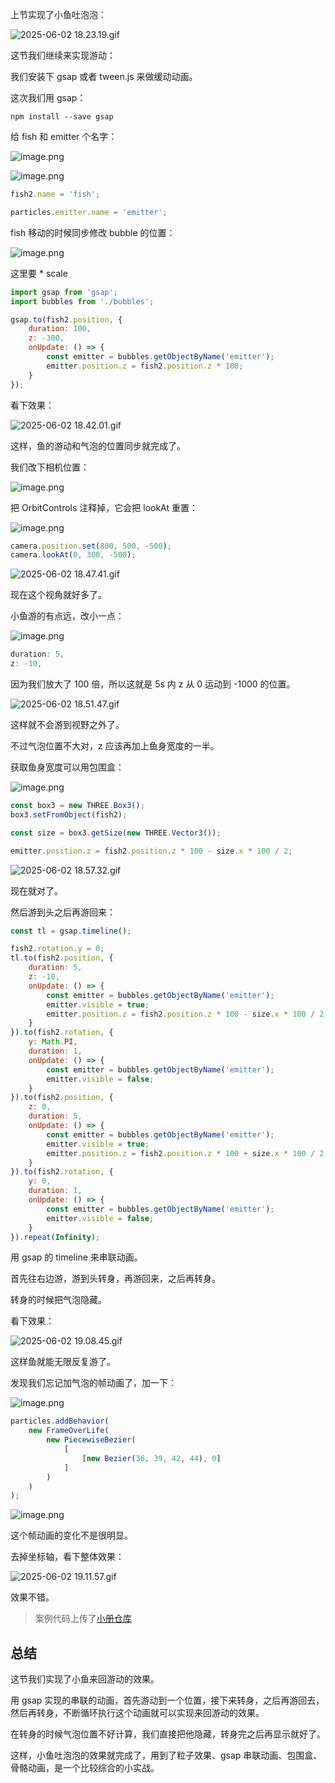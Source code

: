 上节实现了小鱼吐泡泡：

![2025-06-02 18.23.19.gif](https://p9-juejin.byteimg.com/tos-cn-i-k3u1fbpfcp/71040c7089f24952a7353960d43c94dc~tplv-k3u1fbpfcp-jj-mark:0:0:0:0:q75.image#?w=1934&h=1188&s=516249&e=gif&f=32&b=000000)

这节我们继续来实现游动：

我们安装下 gsap 或者 tween.js 来做缓动动画。

这次我们用 gsap：

```
npm install --save gsap
```

给 fish 和 emitter 个名字：


![image.png](https://p3-juejin.byteimg.com/tos-cn-i-k3u1fbpfcp/6307de4e53a34dccaa57699630b23fbb~tplv-k3u1fbpfcp-jj-mark:0:0:0:0:q75.image#?w=786&h=392&s=46819&e=png&b=1f1f1f)


![image.png](https://p9-juejin.byteimg.com/tos-cn-i-k3u1fbpfcp/7487c584c0974bd18ff2d7abf558b613~tplv-k3u1fbpfcp-jj-mark:0:0:0:0:q75.image#?w=914&h=364&s=57903&e=png&b=1f1f1f)

```javascript
fish2.name = 'fish';
```
```javascript
particles.emitter.name = 'emitter';
```

fish 移动的时候同步修改 bubble 的位置：

![image.png](https://p1-juejin.byteimg.com/tos-cn-i-k3u1fbpfcp/fb01dd0cf65041e6a0b1e4fba9833efe~tplv-k3u1fbpfcp-jj-mark:0:0:0:0:q75.image#?w=1456&h=682&s=95466&e=png&b=1f1f1f)

这里要 * scale

```javascript
import gsap from 'gsap';
import bubbles from './bubbles';
```
```javascript
gsap.to(fish2.position, {
    duration: 100,
    z: -300,
    onUpdate: () => {
        const emitter = bubbles.getObjectByName('emitter');
        emitter.position.z = fish2.position.z * 100;
    }
});
```
看下效果：


![2025-06-02 18.42.01.gif](https://p9-juejin.byteimg.com/tos-cn-i-k3u1fbpfcp/72002679c2f14139b49f106c2c888933~tplv-k3u1fbpfcp-jj-mark:0:0:0:0:q75.image#?w=1934&h=1188&s=208830&e=gif&f=27&b=000000)

这样，鱼的游动和气泡的位置同步就完成了。

我们改下相机位置：

![image.png](https://p1-juejin.byteimg.com/tos-cn-i-k3u1fbpfcp/b8d534afe0b44538b17d04ea13dbdb74~tplv-k3u1fbpfcp-jj-mark:0:0:0:0:q75.image#?w=1226&h=340&s=75729&e=png&b=1f1f1f)

把 OrbitControls 注释掉，它会把 lookAt 重置：

![image.png](https://p6-juejin.byteimg.com/tos-cn-i-k3u1fbpfcp/edc2051745a44dafbb475e20399a52e5~tplv-k3u1fbpfcp-jj-mark:0:0:0:0:q75.image#?w=1564&h=324&s=44306&e=png&b=1f1f1f)

```javascript
camera.position.set(800, 500, -500);
camera.lookAt(0, 300, -500);
```



![2025-06-02 18.47.41.gif](https://p1-juejin.byteimg.com/tos-cn-i-k3u1fbpfcp/988e0bb14a544b0894b223bffbd2fffa~tplv-k3u1fbpfcp-jj-mark:0:0:0:0:q75.image#?w=2394&h=1396&s=337734&e=gif&f=30&b=000000)

现在这个视角就好多了。

小鱼游的有点远，改小一点：


![image.png](https://p9-juejin.byteimg.com/tos-cn-i-k3u1fbpfcp/67d96453c9584939b4c16fbc818a9618~tplv-k3u1fbpfcp-jj-mark:0:0:0:0:q75.image#?w=726&h=254&s=23933&e=png&b=1f1f1f)

```javascript
duration: 5,
z: -10,
```
因为我们放大了 100 倍，所以这就是 5s 内 z 从 0 运动到 -1000 的位置。


![2025-06-02 18.51.47.gif](https://p1-juejin.byteimg.com/tos-cn-i-k3u1fbpfcp/e85bac0dc367440cb4993e93b74bbacc~tplv-k3u1fbpfcp-jj-mark:0:0:0:0:q75.image#?w=2394&h=1396&s=877949&e=gif&f=44&b=000000)

这样就不会游到视野之外了。

不过气泡位置不大对，z 应该再加上鱼身宽度的一半。

获取鱼身宽度可以用包围盒：


![image.png](https://p3-juejin.byteimg.com/tos-cn-i-k3u1fbpfcp/9387a0f1f6e64f42978073e3ea077077~tplv-k3u1fbpfcp-jj-mark:0:0:0:0:q75.image#?w=1582&h=712&s=114971&e=png&b=1f1f1f)

```javascript
const box3 = new THREE.Box3();
box3.setFromObject(fish2);

const size = box3.getSize(new THREE.Vector3());
```
```javascript
emitter.position.z = fish2.position.z * 100 - size.x * 100 / 2;
```

![2025-06-02 18.57.32.gif](https://p1-juejin.byteimg.com/tos-cn-i-k3u1fbpfcp/f7cd7ee8c61b4aa79933261f349a7dbf~tplv-k3u1fbpfcp-jj-mark:0:0:0:0:q75.image#?w=2394&h=1396&s=582820&e=gif&f=31&b=000000)

现在就对了。

然后游到头之后再游回来：

```javascript
const tl = gsap.timeline();

fish2.rotation.y = 0;
tl.to(fish2.position, {
    duration: 5,
    z: -10,
    onUpdate: () => {
        const emitter = bubbles.getObjectByName('emitter');
        emitter.visible = true;
        emitter.position.z = fish2.position.z * 100 - size.x * 100 / 2;
    }
}).to(fish2.rotation, {
    y: Math.PI,
    duration: 1,
    onUpdate: () => {
        const emitter = bubbles.getObjectByName('emitter');
        emitter.visible = false;
    }
}).to(fish2.position, {
    z: 0,
    duration: 5,
    onUpdate: () => {
        const emitter = bubbles.getObjectByName('emitter');
        emitter.visible = true;
        emitter.position.z = fish2.position.z * 100 + size.x * 100 / 2;
    }
}).to(fish2.rotation, {
    y: 0,
    duration: 1,
    onUpdate: () => {
        const emitter = bubbles.getObjectByName('emitter');
        emitter.visible = false;
    }
}).repeat(Infinity);
```

用 gsap 的 timeline 来串联动画。

首先往右边游，游到头转身，再游回来，之后再转身。

转身的时候把气泡隐藏。

看下效果：


![2025-06-02 19.08.45.gif](https://p1-juejin.byteimg.com/tos-cn-i-k3u1fbpfcp/da875f9560eb44e68e6543bf98b6ba7a~tplv-k3u1fbpfcp-jj-mark:0:0:0:0:q75.image#?w=2394&h=1396&s=1265710&e=gif&f=59&b=000000)

这样鱼就能无限反复游了。

发现我们忘记加气泡的帧动画了，加一下：

![image.png](https://p9-juejin.byteimg.com/tos-cn-i-k3u1fbpfcp/b59233ffd92c420fb3a015435bb8b51d~tplv-k3u1fbpfcp-jj-mark:0:0:0:0:q75.image#?w=856&h=574&s=52537&e=png&b=1f1f1f)


```javascript
particles.addBehavior(
    new FrameOverLife(
        new PiecewiseBezier(
            [
                [new Bezier(36, 39, 42, 44), 0]
            ]
        )
    )
);
```


![image.png](https://p3-juejin.byteimg.com/tos-cn-i-k3u1fbpfcp/f066e6b4cc7f420785562393a5114044~tplv-k3u1fbpfcp-jj-mark:0:0:0:0:q75.image#?w=930&h=854&s=219633&e=png&b=1c1c1c)

这个帧动画的变化不是很明显。

去掉坐标轴，看下整体效果：

![2025-06-02 19.11.57.gif](https://p9-juejin.byteimg.com/tos-cn-i-k3u1fbpfcp/faaa454d128a49b5a5708023234d84db~tplv-k3u1fbpfcp-jj-mark:0:0:0:0:q75.image#?w=2394&h=1396&s=1307778&e=gif&f=60&b=010101)

效果不错。

>案例代码上传了[小册仓库](https://github.com/QuarkGluonPlasma/threejs-course-code/tree/main/fish-bubbles)

## 总结

这节我们实现了小鱼来回游动的效果。

用 gsap 实现的串联的动画，首先游动到一个位置，接下来转身，之后再游回去，然后再转身，不断循环执行这个动画就可以实现来回游动的效果。

在转身的时候气泡位置不好计算，我们直接把他隐藏，转身完之后再显示就好了。

这样，小鱼吐泡泡的效果就完成了，用到了粒子效果、gsap 串联动画、包围盒、骨骼动画，是一个比较综合的小实战。
